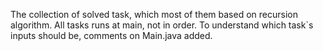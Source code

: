 The collection of solved task, which most of them based on recursion algorithm. All tasks runs at main, not in order. To understand which task`s inputs should be, comments on Main.java added.
